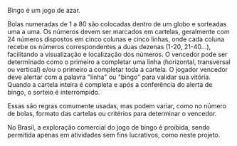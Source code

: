 Bingo é um jogo de azar.

Bolas numeradas de 1 a 80 são colocadas dentro de um globo e sorteadas uma a uma. Os números devem ser marcados em cartelas, geralmente com 24 números dispostos em cinco colunas e cinco linhas, onde cada coluna recebe os números correspondentes a duas dezenas (1-20, 21-40...), facilitando a visualização e localização dos números. O vencedor pode ser determinado como o primeiro a completar uma linha (horizontal, transversal ou vertical) e/ou o primeiro a completar toda a cartela. O jogador vencedor deve alertar com a palavra "linha" ou "bingo" para validar sua vitória. Quando a cartela inteira é completa e após a conferência do alerta de bingo, o sorteio é interrompido.

Essas são regras comumente usadas, mas podem variar, como no número de bolas, formato das cartelas ou critérios para determinar o vencedor.

No Brasil, a exploração comercial do jogo de bingo é proibida, sendo permitida apenas em atividades sem fins lucrativos, como neste projeto.
